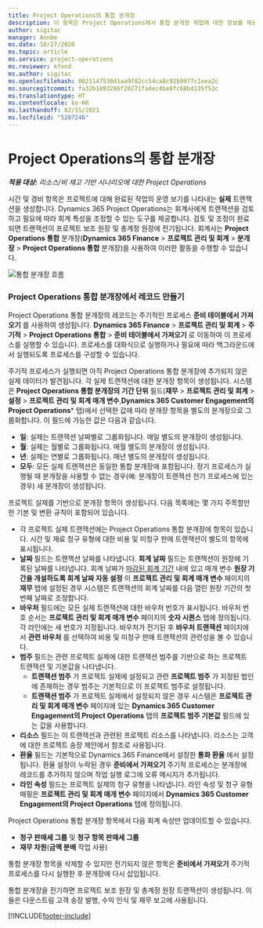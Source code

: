 ```yaml
---
title: Project Operations의 통합 분개장
description: 이 항목은 Project Operations에서 통합 분개장 작업에 대한 정보를 제공합니다.
author: sigitac
manager: Annbe
ms.date: 10/27/2020
ms.topic: article
ms.service: project-operations
ms.reviewer: kfend
ms.author: sigitac
ms.openlocfilehash: 0021147530d1aa9f82cc54ca8c92b9977c1eea2c
ms.sourcegitcommit: fa32b1893286f20271fa4ec4be8fc68bd135f53c
ms.translationtype: HT
ms.contentlocale: ko-KR
ms.lasthandoff: 02/15/2021
ms.locfileid: "5287246"
---
```

# <a name="integration-journal-in-project-operations"></a>Project Operations의 통합 분개장

_**적용 대상:** 리소스/비 재고 기반 시나리오에 대한 Project Operations_

시간 및 경비 항목은 프로젝트에 대해 완료된 작업의 운영 보기를 나타내는 **실제** 트랜잭션을 생성합니다. Dynamics 365 Project Operations는 회계사에게 트랜잭션을 검토하고 필요에 따라 회계 특성을 조정할 수 있는 도구를 제공합니다. 검토 및 조정이 완료되면 트랜잭션이 프로젝트 보조 원장 및 총계정 원장에 전기됩니다. 회계사는 **Project Operations 통합** 분개장(**Dynamics 365 Finance** > **프로젝트 관리 및 회계** > **분개장** > **Project Operations 통합** 분개장)을 사용하여 이러한 활동을 수행할 수 있습니다.

![통합 분개장 흐름](./media/IntegrationJournal.png)

### <a name="create-records-in-the-project-operations-integration-journal"></a>Project Operations 통합 분개장에서 레코드 만들기

Project Operations 통합 분개장의 레코드는 주기적인 프로세스 **준비 테이블에서 가져오기** 를 사용하여 생성됩니다. **Dynamics 365 Finance** > **프로젝트 관리 및 회계** > **주기적** > **Project Operations 통합** > **준비 테이블에서 가져오기** 로 이동하여 이 프로세스를 실행할 수 있습니다. 프로세스를 대화식으로 실행하거나 필요에 따라 백그라운드에서 실행되도록 프로세스를 구성할 수 있습니다.

주기적 프로세스가 실행되면 아직 Project Operations 통합 분개장에 추가되지 않은 실제 데이터가 발견됩니다. 각 실제 트랜잭션에 대한 분개장 항목이 생성됩니다.
시스템은 **Project Operations 통합 분개장의 기간 단위** 필드(**재무** > **프로젝트 관리 및 회계** > **설정** > **프로젝트 관리 및 회계 매개 변수**,**Dynamics 365 Customer Engagement의 Project Operations*** 탭)에서 선택한 값에 따라 분개장 항목을 별도의 분개장으로 그룹화합니다. 이 필드에 가능한 값은 다음과 같습니다.

  - **일**: 실제는 트랜잭션 날짜별로 그룹화됩니다. 매일 별도의 분개장이 생성됩니다.
  - **월**: 실제는 월별로 그룹화됩니다. 매월 별도의 분개장이 생성됩니다.
  - **년**: 실제는 연별로 그룹화됩니다. 매년 별도의 분개장이 생성됩니다.
  - **모두**: 모든 실제 트랜잭션은 동일한 통합 분개장에 포함됩니다. 정기 프로세스가 실행될 때 분개장을 사용할 수 없는 경우(예: 분개장이 트랜잭션 전기 프로세스에 있는 경우) 새 분개장이 생성됩니다.

프로젝트 실제를 기반으로 분개장 항목이 생성됩니다. 다음 목록에는 몇 가지 주목할만한 기본 및 변환 규칙이 포함되어 있습니다.

  - 각 프로젝트 실제 트랜잭션에는 Project Operations 통합 분개장에 항목이 있습니다. 시간 및 재료 청구 유형에 대한 비용 및 미청구 판매 트랜잭션이 별도의 항목에 표시됩니다.
  - **날짜** 필드는 트랜잭션 날짜를 나타냅니다. **회계 날짜** 필드는 트랜잭션이 원장에 기록된 날짜를 나타냅니다. 회계 날짜가 [마감된 회계 기간](https://docs.microsoft.com/dynamics365/finance/general-ledger/close-general-ledger-at-period-end) 내에 있고 매개 변수 **원장 기간을 개설하도록 회계 날짜 자동 설정** 이 **프로젝트 관리 및 회계 매개 변수** 페이지의 **재무** 탭에 설정된 경우 시스템은 트랜잭션의 회계 날짜를 다음 열린 원장 기간의 첫 번째 날짜로 조정합니다.
  - **바우처** 필드에는 모든 실제 트랜잭션에 대한 바우처 번호가 표시됩니다. 바우처 번호 순서는 **프로젝트 관리 및 회계 매개 변수** 페이지의 **숫자 시퀀스** 탭에 정의됩니다. 각 라인에는 새 번호가 지정됩니다. 바우처가 전기된 후 **바우처 트랜잭션** 페이지에서 **관련 바우처** 를 선택하여 비용 및 미청구 판매 트랜잭션의 관련성을 볼 수 있습니다.
  - **범주** 필드는 관련 프로젝트 실제에 대한 트랜잭션 범주를 기반으로 하는 프로젝트 트랜잭션 및 기본값을 나타냅니다.
    - **트랜잭션 범주** 가 프로젝트 실제에 설정되고 관련 **프로젝트 범주** 가 지정된 법인에 존재하는 경우 범주는 기본적으로 이 프로젝트 범주로 설정됩니다.
    - **트랜잭션 범주** 가 프로젝트 실제에서 설정되지 않은 경우 시스템은 **프로젝트 관리 및 회계 매개 변수** 페이지에 있는 **Dynamics 365 Customer Engagement의 Project Operations** 탭의 **프로젝트 범주 기본값** 필드에 있는 값을 사용합니다.
  - **리소스** 필드는 이 트랜잭션과 관련된 프로젝트 리소스를 나타냅니다. 리소스는 고객에 대한 프로젝트 송장 제안에서 참조로 사용됩니다.
  - **환율** 필드는 기본적으로 Dynamics 365 Finance에서 설정한 **통화 환율** 에서 설정됩니다. 환율 설정이 누락된 경우 **준비에서 가져오기** 주기적 프로세스는 분개장에 레코드를 추가하지 않으며 작업 실행 로그에 오류 메시지가 추가됩니다.
  - **라인 속성** 필드는 프로젝트 실제의 청구 유형을 나타냅니다. 라인 속성 및 청구 유형 매핑은 **프로젝트 관리 및 회계 매개 변수** 페이지에서 **Dynamics 365 Customer Engagement의 Project Operations** 탭에 정의됩니다.

Project Operations 통합 분개장 항목에서 다음 회계 속성만 업데이트할 수 있습니다.

- **청구 판매세 그룹** 및 **청구 항목 판매세 그룹**
- **재무 차원**(**금액 분배** 작업 사용)

통합 분개장 항목을 삭제할 수 있지만 전기되지 않은 항목은 **준비에서 가져오기** 주기적 프로세스를 다시 실행한 후 분개장에 다시 삽입됩니다.

통합 분개장을 전기하면 프로젝트 보조 원장 및 총계정 원장 트랜잭션이 생성됩니다. 이들은 다운스트림 고객 송장 발행, 수익 인식 및 재무 보고에 사용됩니다.


[!INCLUDE[footer-include](../includes/footer-banner.md)]